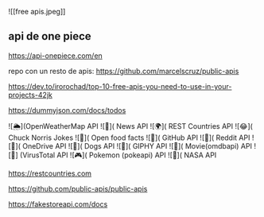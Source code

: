 ![[free apis.jpeg]]

## api de one piece

https://api-onepiece.com/en

repo con un resto de apis:
https://github.com/marcelscruz/public-apis

https://dev.to/irorochad/top-10-free-apis-you-need-to-use-in-your-projects-42jk

https://dummyjson.com/docs/todos

![🌦️](OpenWeatherMap API ![📰](
News API ![🌍](
REST Countries API ![😂](
Chuck Norris Jokes ![🍔](
Open food facts ![🐙](
GitHub API ![🤖](
Reddit API ![📂](
OneDrive API ![🐶](
Dogs API ![🎉](
GIPHY API ![🍿](
Movie(omdbapi) API ![🦠]
(VirusTotal API ![🎮](
Pokemon (pokeapi) API ![🔭](
NASA API

https://restcountries.com

https://github.com/public-apis/public-apis

https://fakestoreapi.com/docs

